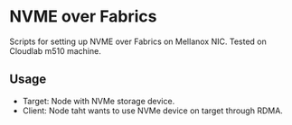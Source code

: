 # NVME over Fabrics
Scripts for setting up NVME over Fabrics on Mellanox NIC. Tested on Cloudlab m510 machine.

## Usage

- Target: Node with NVMe storage device.
- Client: Node taht wants to use NVMe device on target through RDMA.
